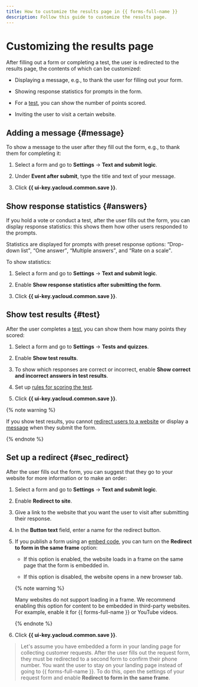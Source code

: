 ```yaml
---
title: How to customize the results page in {{ forms-full-name }}
description: Follow this guide to customize the results page.
---
```


# Customizing the results page

After filling out a form or completing a test, the user is redirected to the results page, the contents of which can be customized:

- Displaying a message, e.g., to thank the user for filling out your form.

- Showing response statistics for prompts in the form.

- For a [test](tests.md), you can show the number of points scored.

- Inviting the user to visit a certain website.


## Adding a message {#message}

To show a message to the user after they fill out the form, e.g., to thank them for completing it:

1. Select a form and go to **Settings** → **Text and submit logic**.

1. Under **Event after submit**, type the title and text of your message.

1. Click **{{ ui-key.yacloud.common.save }}**.


## Show response statistics {#answers}

If you hold a vote or conduct a test, after the user fills out the form, you can display response statistics: this shows them how other users responded to the prompts.

Statistics are displayed for prompts with preset response options: <q>Drop-down list</q>, <q>One answer</q>, <q>Multiple answers</q>, and <q>Rate on a scale</q>.

To show statistics:

1. Select a form and go to **Settings** → **Text and submit logic**.

1. Enable **Show response statistics after submitting the form**.

1. Click **{{ ui-key.yacloud.common.save }}**.


## Show test results {#test}

After the user completes a [test](tests.md), you can show them how many points they scored:

1. Select a form and go to **Settings** → **Tests and quizzes**.

1. Enable **Show test results**.

1. To show which responses are correct or incorrect, enable **Show correct and incorrect answers in test results**.

1. Set up [rules for scoring the test](tests.md#test-result).

1. Click **{{ ui-key.yacloud.common.save }}**.

{% note warning %}

If you show test results, you cannot [redirect users to a website](success-page.md#sec_redirect) or display a [message](success-page.md#message) when they submit the form.

{% endnote %}


## Set up a redirect {#sec_redirect}

After the user fills out the form, you can suggest that they go to your website for more information or to make an order:

1. Select a form and go to **Settings** → **Text and submit logic**.

1. Enable **Redirect to site**.

1. Give a link to the website that you want the user to visit after submitting their response.


1. In the **Button text** field, enter a name for the redirect button.

1. If you publish a form using an [embed code](publish.md#publlish-site), you can turn on the **Redirect to form in the same frame** option:

   - If this option is enabled, the website loads in a frame on the same page that the form is embedded in.

   - If this option is disabled, the website opens in a new browser tab.

   {% note warning %}

   Many websites do not support loading in a frame. We recommend enabling this option for content to be embedded in third-party websites. For example, enable it for {{ forms-full-name }} or YouTube videos.

   {% endnote %}

1. Click **{{ ui-key.yacloud.common.save }}**.

> Let's assume you have embedded a form in your landing page for collecting customer requests. After the user fills out the request form, they must be redirected to a second form to confirm their phone number. You want the user to stay on your landing page instead of going to {{ forms-full-name }}. To do this, open the settings of your request form and enable **Redirect to form in the same frame**.